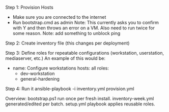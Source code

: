 Step 1: Provision Hosts
- Make sure you are connected to the internet
- Run bootstrap.cmd as admin
Note: This currently asks you to confirm with Y and then throws an error on a VM. Also need to run twice for some reason.
Note: add something to unblock ping

Step 2:
Create inventory file (this changes per deployment)

Step 3:
Define roles for repeatable configurations (workstation, userstation, mediaserver, etc.)
An example of this would be:
- name: Configure workstations
  hosts: all
  roles:
    - dev-workstation
    - general-hardening

Step 4:
Run it
ansible-playbook -i inventory.yml provision.yml

Overview:
bootstrap.ps1 run once per fresh install.
inventory-week.yml generated/edited per batch.
setup.yml playbook applies reusable roles.